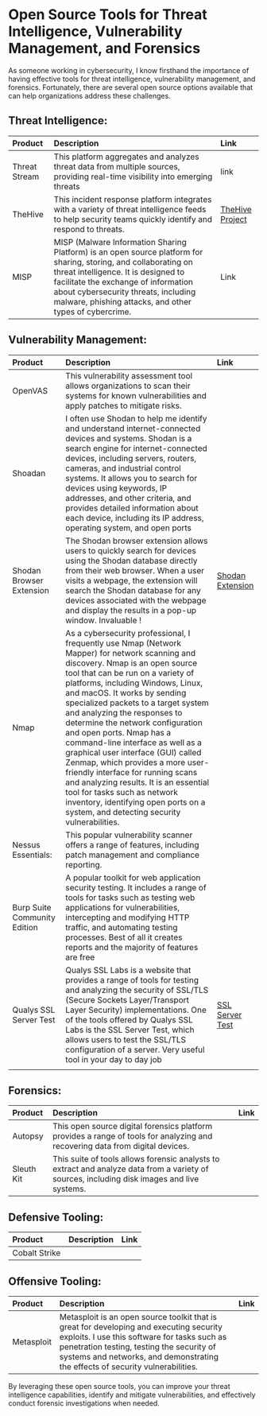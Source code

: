 # Open Source Tools for Threat Intelligence, Vulnerability Management, and Forensics

As someone working in cybersecurity, I know firsthand the importance of having effective tools for threat intelligence, vulnerability management, and forensics. Fortunately, there are several open source options available that can help organizations address these challenges.

## Threat Intelligence:

| Product          | Description                                        | Link                              |
| :-------------- |:---------------------------------------------------| :------------------------------------|
| Threat Stream    | This platform aggregates and analyzes threat data from multiple sources, providing real-time visibility into emerging threats | link|||
| TheHive     | This incident response platform integrates with a variety of threat intelligence feeds to help security teams quickly identify and respond to threats. | <a href="https://thehive-project.org">TheHive Project</a>|||
| MISP | MISP (Malware Information Sharing Platform) is an open source platform for sharing, storing, and collaborating on threat intelligence. It is designed to facilitate the exchange of information about cybersecurity threats, including malware, phishing attacks, and other types of cybercrime.|Link|||


## Vulnerability Management:
| Product          | Description                                        | Link                              |
| :-------------- |:---------------------------------------------------| :------------------------------------|
| OpenVAS    | This vulnerability assessment tool allows organizations to scan their systems for known vulnerabilities and apply patches to mitigate risks.
 | Shoadan|I often use Shodan to help me identify and understand internet-connected devices and systems. Shodan is a search engine for internet-connected devices, including servers, routers, cameras, and industrial control systems. It allows you to search for devices using keywords, IP addresses, and other criteria, and provides detailed information about each device, including its IP address, operating system, and open ports||
 |Shodan Browser Extension |  The Shodan browser extension allows users to quickly search for devices using the Shodan database directly from their web browser. When a user visits a webpage, the extension will search the Shodan database for any devices associated with the webpage and display the results in a pop-up window. Invaluable ! |<a href="https://chrome.google.com/webstore/detail/shodan/jjalcfnidlmpjhdfepjhjbhnhkbgleap">Shodan Extension</a>|||
| Nmap | As a cybersecurity professional, I frequently use Nmap (Network Mapper) for network scanning and discovery. Nmap is an open source tool that can be run on a variety of platforms, including Windows, Linux, and macOS. It works by sending specialized packets to a target system and analyzing the responses to determine the network configuration and open ports. Nmap has a command-line interface as well as a graphical user interface (GUI) called Zenmap, which provides a more user-friendly interface for running scans and analyzing results. It is an essential tool for tasks such as network inventory, identifying open ports on a system, and detecting security vulnerabilities.| |||
| Nessus Essentials:| This popular vulnerability scanner offers a range of features, including patch management and compliance reporting.||||
| Burp Suite Community Edition | A popular toolkit for web application security testing. It includes a range of tools for tasks such as testing web applications for vulnerabilities, intercepting and modifying HTTP traffic, and automating testing processes. Best of all it creates reports and the majority of features are free| |||
| Qualys SSL Server Test|  Qualys SSL Labs is a website that provides a range of tools for testing and analyzing the security of SSL/TLS (Secure Sockets Layer/Transport Layer Security) implementations. One of the tools offered by Qualys SSL Labs is the SSL Server Test, which allows users to test the SSL/TLS configuration of a server. Very useful tool in your day to day job| <a href="https://www.ssllabs.com/ssltest/">SSL Server Test</a>
|||


## Forensics:
| Product          | Description                                        | Link                              |
| :-------------- |:---------------------------------------------------| :------------------------------------|
|  Autopsy | This open source digital forensics platform provides a range of tools for analyzing and recovering data from digital devices.||||
| Sleuth Kit| This suite of tools allows forensic analysts to extract and analyze data from a variety of sources, including disk images and live systems.||||

## Defensive Tooling:
| Product          | Description                                        | Link                              |
| :-------------- |:---------------------------------------------------| :------------------------------------|
| Cobalt Strike |||||

## Offensive Tooling:
| Product          | Description                                        | Link                              |
| :-------------- |:---------------------------------------------------| :------------------------------------|
| Metasploit |Metasploit is an open source toolkit that is great for developing and executing security exploits. I use this software for tasks such as penetration testing, testing the security of systems and networks, and demonstrating the effects of security vulnerabilities.||||



By leveraging these open source tools, you can improve your threat intelligence capabilities, identify and mitigate vulnerabilities, and effectively conduct forensic investigations when needed.
